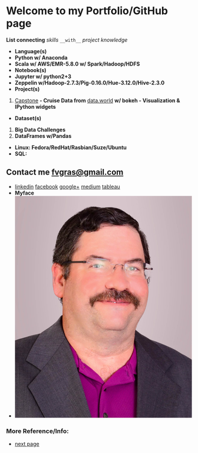 # Welcome to my Portfolio/GitHub page 

**List connecting** _skills_ `__with__` *project knowledge*
* **Language(s)**
 * **Python w/ Anaconda**
 * **Scala w/ AWS/EMR-5.8.0 w/ Spark/Hadoop/HDFS**
* **Notebook(s)**
 * **Jupyter w/ python2+3**
 * **Zeppelin w/Hadoop-2.7.3/Pig-0.16.0/Hue-3.12.0/Hive-2.3.0**
* **Project(s)**
 1. [Capstone](https://github.com/fvgras/cruise-ship-proj/) **- Cruise Data from** [data.world](https://data.world/brandon-telle/cruise-ship-locations) **w/ bokeh - Visualization & IPython widgets**
* **Dataset(s)**
 1. **Big Data Challenges**
 2. **DataFrames w/Pandas**
- **Linux: Fedora/RedHat/Rasbian/Suze/Ubuntu**
- **SQL:**

## Contact me [fvgras@gmail.com](mailto:fvgras@gmail.com)
* [linkedin](https://linkedin.com/in/fredgras) [facebook](https://www.facebook.com/fred.gras.31) [google+](https://plus.google.com/+FredGras123) [medium](https://medium.com/@fvgras) [tableau](https://public.tableau.com/profile/fred.gras#!/)
* **Myface**
 * ![Myface](./images/gras-fred2_pp.jpg)

### More Reference/Info:
- [next page](./reference.md) 
